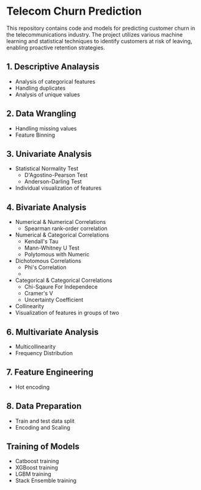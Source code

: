 # Telecom Churn Prediction

This repository contains code and models for predicting customer churn in the telecommunications industry.  The project utilizes various machine learning and statistical techniques to identify customers at risk of leaving, enabling proactive retention strategies.

## 1. Descriptive Analaysis

  * Analysis of categorical features
  * Handling duplicates
  * Analysis of unique values

## 2. Data Wrangling

  * Handling missing values
  * Feature Binning

## 3. Univariate Analysis

  * Statistical Normality Test
      * D'Agostino-Pearson Test
      * Anderson-Darling Test
  * Individual visualization of features


## 4. Bivariate Analysis

  * Numerical & Numerical Correlations
      * Spearman rank-order correlation
  * Numerical & Categorical Correlations
      * Kendall's Tau
      * Mann-Whitney U Test
      * Polytomous with Numeric
  * Dichotomous Correlations
      * Phi's Correlation
      * 
  * Categorical & Categorical Correlations
      * Chi-Sqaure For Independece
      * Cramer's V
      * Uncertainty Coefficient
  * Collinearity
  * Visualization of features in groups of two

## 6. Multivariate Analysis

  * Multicollinearity
  * Frequency Distribution

## 7. Feature Engineering

  * Hot encoding
    
## 8. Data Preparation

  * Train and test data split
  * Encoding and Scaling

## Training of Models

  * Catboost training
  * XGBoost training
  * LGBM training
  * Stack Ensemble training








